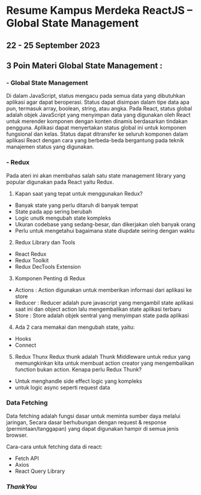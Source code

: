 # Resume Kampus Merdeka ReactJS – Global State Management
## 22 - 25 September 2023

## 3 Poin Materi Global State Management :
### - Global State Management

Di dalam JavaScript, status mengacu pada semua data yang dibutuhkan aplikasi agar dapat beroperasi. Status dapat disimpan dalam tipe data apa pun, termasuk array, boolean, string, atau angka. Pada React, status global adalah objek JavaScript yang menyimpan data yang digunakan oleh React untuk merender komponen dengan konten dinamis berdasarkan tindakan pengguna. Aplikasi dapat menyertakan status global ini untuk komponen fungsional dan kelas. Status dapat ditransfer ke seluruh komponen dalam aplikasi React dengan cara yang berbeda-beda bergantung pada teknik manajemen status yang digunakan. 

### - Redux
Pada ateri ini akan membahas salah satu state management library yang popular digunakan pada React yaitu Redux.

1. Kapan saat yang tepat untuk menggunakan Redux?
- Banyak state yang perlu ditaruh di banyak tempat
- State pada app sering berubah
- Logic unutk mengubah state kompleks
- Ukuran codebase yang sedang-besar, dan dikerjakan oleh banyak orang
- Perlu untuk mengetahui bagaimana state diupdate seiring dengan waktu

2. Redux Library dan Tools
- React Redux
- Redux Toolkit
- Redux DecTools Extension

3. Komponen Penting di Redux
- Actions : Action digunakan untuk memberikan informasi dari aplikasi ke store
- Reducer : Reducer adalah pure javascript yang mengambil state aplikasi saat ini dan object action lalu mengembalikan state aplikasi terbaru
- Store : Store adalah objek sentral yang menyimpan state pada aplikasi

4. Ada 2 cara memakai dan mengubah state, yaitu:
- Hooks
- Connect

5. Redux Thunx
Redux thunk adalah Thunk Middleware untuk redux yang memungkinkan kita untuk membuat action creator yang mengembalikan function bukan action. Kenapa perlu Redux Thunk?
- Untuk menghandle side effect logic yang kompleks
- untuk logic async seperti request data

### Data Fetching
Data fetching adalah fungsi dasar untuk meminta sumber daya melalui jaringan, Secara dasar berhubungan dengan request & response (permintaan/tanggapan) yang dapat digunakan hampir di semua jenis browser.

Cara-cara untuk fetching data di react: 
- Fetch API
- Axios
- React Query Library


### _ThankYou_
